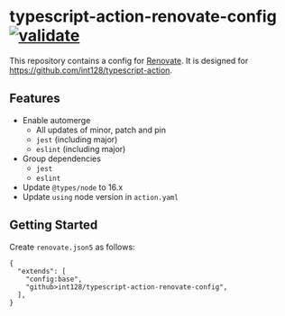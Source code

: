 # typescript-action-renovate-config [![validate](https://github.com/int128/typescript-action-renovate-config/actions/workflows/validate.yaml/badge.svg)](https://github.com/int128/typescript-action-renovate-config/actions/workflows/validate.yaml)

This repository contains a config for [Renovate](https://docs.renovatebot.com).
It is designed for https://github.com/int128/typescript-action.


## Features
- Enable automerge
  - All updates of minor, patch and pin
  - `jest` (including major)
  - `eslint` (including major)
- Group dependencies
  - `jest`
  - `eslint`
- Update `@types/node` to 16.x
- Update `using` node version in `action.yaml`


## Getting Started

Create `renovate.json5` as follows:

```json5
{
  "extends": [
    "config:base",
    "github>int128/typescript-action-renovate-config",
  ],
}
```
